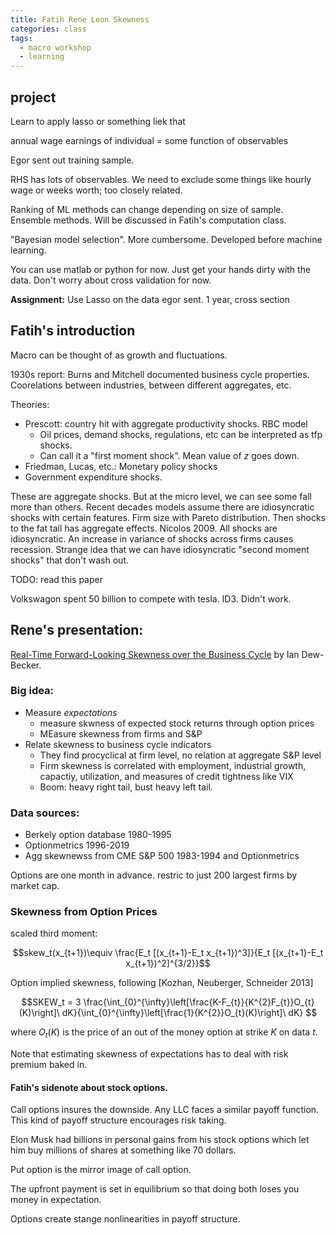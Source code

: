 ```yaml
---
title: Fatih Rene Leon Skewness
categories: class
tags:
  - macro workshop
  - learning
---
```


## project

Learn to apply lasso or something liek that

annual wage earnings of individual = some function of observables

Egor sent out training sample.

RHS has lots of observables.
We need to exclude some things like hourly wage or weeks worth; too closely related.

Ranking of ML methods can change depending on size of sample.
Ensemble methods. Will be discussed in Fatih's computation class.

"Bayesian model selection". More cumbersome. Developed before machine learning.

You can use matlab or python for now. Just get your hands dirty with the data.
Don't worry about cross validation for now.

**Assignment:**
Use Lasso on the data egor sent.
1 year, cross section

## Fatih's introduction

Macro can be thought of as growth and fluctuations.

1930s report: Burns and Mitchell documented business cycle properties. Coorelations between industries, between different aggregates, etc.

Theories:
- Prescott: country hit with aggregate productivity shocks. RBC model
  - Oil prices, demand shocks, regulations, etc can be interpreted as tfp shocks.
  - Can call it a "first moment shock". Mean value of $z$ goes down.
- Friedman, Lucas, etc.: Monetary policy shocks
- Government expenditure shocks.

These are aggregate shocks. But at the micro level, we can see some fall more than others.
Recent decades models assume there are idiosyncratic shocks with certain features.
Firm size with Pareto distribution. 
Then shocks to the fat tail has aggregate effects.
Nicolos 2009. All shocks are idiosyncratic. An increase in variance of shocks across firms causes recession.
Strange idea that we can have idiosyncratic "second moment shocks" that don't wash out.

TODO: read this paper

Volkswagon spent 50 billion to compete with tesla. ID3. Didn't work.

## Rene's presentation:

[Real-Time Forward-Looking Skewness over the Business Cycle](http://www.dew-becker.org/documents/skewness.pdf) by Ian Dew-Becker.

### Big idea:
- Measure *expectations*
    - measure skwness of expected stock returns through option prices
    - MEasure skewness from firms and S&P
- Relate skewness to business cycle indicators
    - They find procyclical at firm level, no relation at aggregate S&P level
    - Firm skewness is correlated with employment, industrial growth, capactiy, utilization, and measures of credit tightness like VIX
    - Boom: heavy right tail, bust heavy left tail.

### Data sources:
- Berkely option database 1980-1995
- Optionmetrics 1996-2019
- Agg skewnewss from CME S&P 500 1983-1994 and Optionmetrics

Options are one month in advance.
restric to just 200 largest firms by market cap.

### Skewness from Option Prices

scaled third moment:

$$skew_t(x_{t+1})\equiv   \frac{E_t [(x_{t+1}-E_t x_{t+1})^3]}{E_t [(x_{t+1}-E_t x_{t+1})^2]^{3/2}}$$

Option implied skewness, following [Kozhan, Neuberger, Schneider 2013]

$$SKEW_t = 3 \frac{\int_{0}^{\infty}\left[\frac{K-F_{t}}{K^{2}F_{t}}O_{t}(K)\right]\ dK}{\int_{0}^{\infty}\left[\frac{1}{K^{2}}O_{t}(K)\right]\ dK} $$

where $O_t(K)$ is the price of an out of the money option at strike $K$ on data $t$.

Note that estimating skewness of expectations has to deal with risk premium baked in.


#### Fatih's sidenote about stock options. 

Call options insures the downside. 
Any LLC faces a similar payoff function.
This kind of payoff structure encourages risk taking.

Elon Musk had billions in personal gains from his stock options
which let him buy millions of shares at something like 70 dollars.

Put option is the mirror image of call option.

The upfront payment is set in equilibrium so that doing both loses you money in expectation.

Options create stange nonlinearities in payoff structure.
